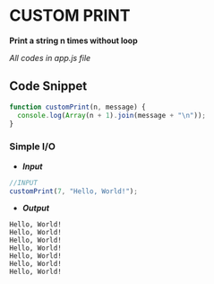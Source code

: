 # CUSTOM PRINT

**Print a string n times without loop**

_All codes in app.js file_

## Code Snippet

```javascript
function customPrint(n, message) {
  console.log(Array(n + 1).join(message + "\n"));
}
```

### Simple I/O

- **_Input_**

```javascript
//INPUT
customPrint(7, "Hello, World!");
```

- **_Output_**

```console
Hello, World!
Hello, World!
Hello, World!
Hello, World!
Hello, World!
Hello, World!
Hello, World!
```
